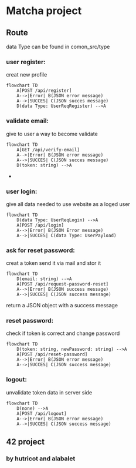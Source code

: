 # Matcha project


## Route 
data Type can be found in comon_src/type
### user register:
creat new profile
```mermaid
flowchart TD
    A[POST /api/register] 
    A-->|Error| B(JSON error message)
    A-->|SUCCES| C(JSON succes message)
    D(data Type: UserReqRegister) -->A
```
### validate email:
give to user a way to become validate
```mermaid
flowchart TD
    A[GET /api/verify-email] 
    A-->|Error| B(JSON error message)
    A-->|SUCCES| C(JSON succes message)
    D(token: string) -->A
``` 
*
### user login:
give all data needed to use website as a loged user
```mermaid
flowchart TD
    D(data Type: UserReqLogin) -->A
    A[POST /api/login] 
    A-->|Error| B(JSON Error message)
    A-->|SUCCES| C(data Type: UserPayload)
``` 

### ask for reset password:
creat a token send it via mail and stor it
```mermaid
flowchart TD
    D(email: string) -->A
    A[POST /api/request-password-reset] 
    A-->|Error| B(JSON success message)
    A-->|SUCCES| C(JSON success message)
``` 
return a JSON object with a success message

### reset password:
check if token is correct and change password
```mermaid
flowchart TD
    D(token: string, newPassword: string) -->A
    A[POST /api/reset-password] 
    A-->|Error| B(JSON error message)
    A-->|SUCCES| C(JSON success message)
``` 

### logout:
unvalidate token data in server side
```mermaid
flowchart TD
    D(none) -->A
    A[POST /api/logout] 
    A-->|Error| B(JSON error message)
    A-->|SUCCES| C(JSON success message)
``` 


## 42 project
### by hutricot and alabalet